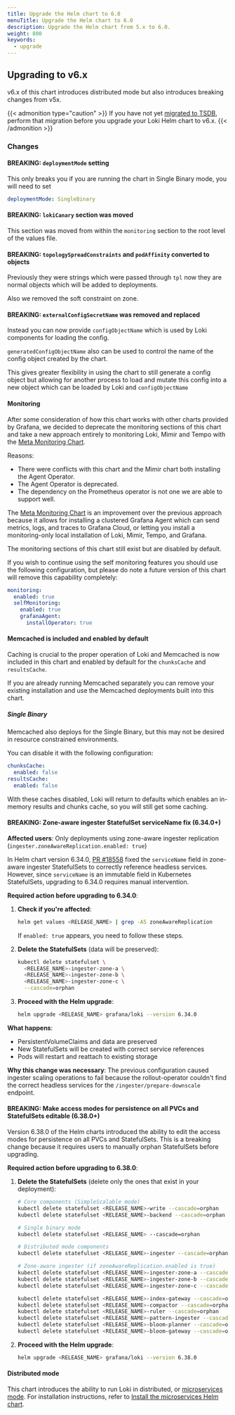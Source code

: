 ```yaml
---
title: Upgrade the Helm chart to 6.0
menuTitle: Upgrade the Helm chart to 6.0
description: Upgrade the Helm chart from 5.x to 6.0.
weight: 800
keywords:
  - upgrade
---
```


## Upgrading to v6.x

v6.x of this chart introduces distributed mode but also introduces breaking changes from v5x.

{{< admonition type="caution" >}}
If you have not yet [migrated to TSDB](https://grafana.com/docs/loki/<LOKI_VERSION>/setup/migrate/migrate-to-tsdb/), perform that migration before you upgrade your Loki Helm chart to v6.x.
{{< /admonition >}}

### Changes

#### BREAKING: `deploymentMode` setting

This only breaks you if you are running the chart in Single Binary mode, you will need to set

```yaml
deploymentMode: SingleBinary
```

#### BREAKING: `lokiCanary` section was moved

This section was moved from within the `monitoring` section to the root level of the values file.

#### BREAKING: `topologySpreadConstraints` and `podAffinity` converted to objects

Previously they were strings which were passed through `tpl` now they are normal objects which will be added to deployments.

Also we removed the soft constraint on zone.

#### BREAKING: `externalConfigSecretName` was removed and replaced

Instead you can now provide `configObjectName` which is used by Loki components for loading the config.

`generatedConfigObjectName` also can be used to control the name of the config object created by the chart.

This gives greater flexibility in using the chart to still generate a config object but allowing for another process to load and mutate this config into a new object which can be loaded by Loki and `configObjectName`

#### Monitoring

After some consideration of how this chart works with other charts provided by Grafana, we decided to deprecate the monitoring sections of this chart and take a new approach entirely to monitoring Loki, Mimir and Tempo with the [Meta Monitoring Chart](https://github.com/grafana/meta-monitoring-chart).

Reasons:

* There were conflicts with this chart and the Mimir chart both installing the Agent Operator.
* The Agent Operator is deprecated.
* The dependency on the Prometheus operator is not one we are able to support well.

The [Meta Monitoring Chart](https://github.com/grafana/meta-monitoring-chart) is an improvement over the previous approach because it allows for installing a clustered Grafana Agent which can send metrics, logs, and traces to Grafana Cloud, or letting you install a monitoring-only local installation of Loki, Mimir, Tempo, and Grafana.

The monitoring sections of this chart still exist but are disabled by default.

If you wish to continue using the self monitoring features you should use the following configuration, but please do note a future version of this chart will remove this capability completely:

```yaml
monitoring:
  enabled: true
  selfMonitoring:
    enabled: true
    grafanaAgent:
      installOperator: true
```

#### Memcached is included and enabled by default

Caching is crucial to the proper operation of Loki and Memcached is now included in this chart and enabled by default for the `chunksCache` and `resultsCache`.

If you are already running Memcached separately you can remove your existing installation and use the Memcached deployments built into this chart.

##### Single Binary

Memcached also deploys for the Single Binary, but this may not be desired in resource constrained environments.

You can disable it with the following configuration:

```yaml
chunksCache:
  enabled: false
resultsCache:
  enabled: false
```

With these caches disabled, Loki will return to defaults which enables an in-memory results and chunks cache, so you will still get some caching.

#### BREAKING: Zone-aware ingester StatefulSet serviceName fix (6.34.0+)

**Affected users**: Only deployments using zone-aware ingester replication (`ingester.zoneAwareReplication.enabled: true`)

In Helm chart version 6.34.0, [PR #18558](https://github.com/grafana/loki/pull/18558) fixed the `serviceName` field in zone-aware ingester StatefulSets to correctly reference headless services. However, since `serviceName` is an immutable field in Kubernetes StatefulSets, upgrading to 6.34.0 requires manual intervention.

**Required action before upgrading to 6.34.0**:

1. **Check if you're affected**:

   ```bash
   helm get values <RELEASE_NAME> | grep -A5 zoneAwareReplication
   ```

   If `enabled: true` appears, you need to follow these steps.

2. **Delete the StatefulSets** (data will be preserved):

   ```bash
   kubectl delete statefulset \
     <RELEASE_NAME>-ingester-zone-a \
     <RELEASE_NAME>-ingester-zone-b \
     <RELEASE_NAME>-ingester-zone-c \
     --cascade=orphan
   ```

3. **Proceed with the Helm upgrade**:

   ```bash
   helm upgrade <RELEASE_NAME> grafana/loki --version 6.34.0
   ```

**What happens**:

- PersistentVolumeClaims and data are preserved
- New StatefulSets will be created with correct service references
- Pods will restart and reattach to existing storage

**Why this change was necessary**:
The previous configuration caused ingester scaling operations to fail because the rollout-operator couldn't find the correct headless services for the `/ingester/prepare-downscale` endpoint.

#### BREAKING: Make access modes for persistence on all PVCs and StatefulSets editable (6.38.0+)

Version 6.38.0 of the Helm charts introduced the ability to edit the access modes for persistence on all PVCs and StatefulSets. This is a breaking change because it requires users to manually orphan StatefulSets before upgrading.

**Required action before upgrading to 6.38.0**:

1. **Delete the StatefulSets** (delete only the ones that exist in your deployment):

   ```bash
   # Core components (SimpleScalable mode)
   kubectl delete statefulset <RELEASE_NAME>-write --cascade=orphan
   kubectl delete statefulset <RELEASE_NAME>-backend --cascade=orphan
   
   # Single binary mode
   kubectl delete statefulset <RELEASE_NAME> --cascade=orphan
   
   # Distributed mode components
   kubectl delete statefulset <RELEASE_NAME>-ingester --cascade=orphan

   # Zone-aware ingester (if zoneAwareReplication.enabled is true)
   kubectl delete statefulset <RELEASE_NAME>-ingester-zone-a --cascade=orphan
   kubectl delete statefulset <RELEASE_NAME>-ingester-zone-b --cascade=orphan
   kubectl delete statefulset <RELEASE_NAME>-ingester-zone-c --cascade=orphan

   kubectl delete statefulset <RELEASE_NAME>-index-gateway --cascade=orphan
   kubectl delete statefulset <RELEASE_NAME>-compactor --cascade=orphan
   kubectl delete statefulset <RELEASE_NAME>-ruler --cascade=orphan
   kubectl delete statefulset <RELEASE_NAME>-pattern-ingester --cascade=orphan
   kubectl delete statefulset <RELEASE_NAME>-bloom-planner --cascade=orphan
   kubectl delete statefulset <RELEASE_NAME>-bloom-gateway --cascade=orphan
   ```

2. **Proceed with the Helm upgrade**:

   ```bash
   helm upgrade <RELEASE_NAME> grafana/loki --version 6.38.0
   ```

#### Distributed mode

This chart introduces the ability to run Loki in distributed, or [microservices mode](https://grafana.com/docs/loki/<LOKI_VERSION>/get-started/deployment-modes/#microservices-mode). For installation instructions, refer to [Install the microservices Helm chart](https://grafana.com/docs/loki/<LOKI_VERSION>/setup/install/helm/install-microservices/).
